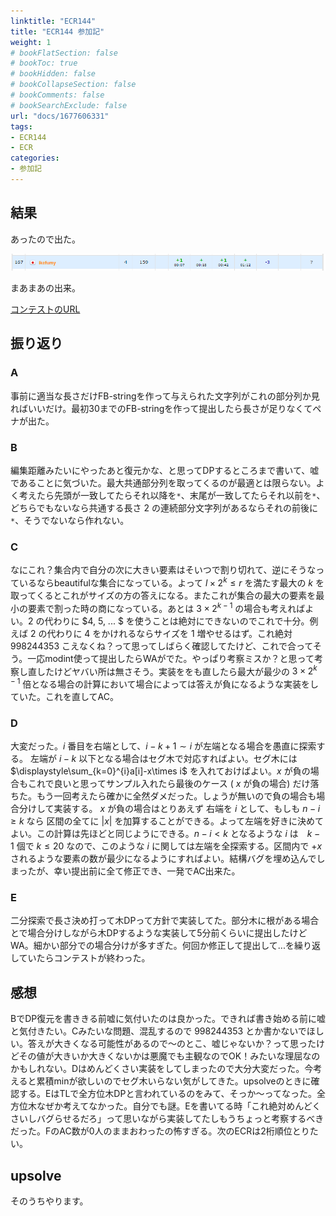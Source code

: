 ```yaml
---
linktitle: "ECR144"
title: "ECR144 参加記"
weight: 1
# bookFlatSection: false
# bookToc: true
# bookHidden: false
# bookCollapseSection: false
# bookComments: false
# bookSearchExclude: false
url: "docs/1677606331"
tags:
- ECR144
- ECR
categories:
- 参加記
---
```


## 結果

あったので出た。

![結果](result.png)

まあまあの出来。

[コンテストのURL](https://codeforces.com/contest/1796/my)

## 振り返り

### A
事前に適当な長さだけFB-stringを作って与えられた文字列がこれの部分列か見ればいいだけ。最初$30$までのFB-stringを作って提出したら長さが足りなくてペナが出た。

### B

編集距離みたいにやったあと復元かな、と思ってDPするところまで書いて、嘘であることに気づいた。最大共通部分列を取ってくるのが最適とは限らない。よく考えたら先頭が一致してたらそれ以降を`*`、末尾が一致してたらそれ以前を`*`、どちらでもないなら共通する長さ $2$ の連続部分文字列があるならそれの前後に`*`、そうでないなら作れない。
### C

なにこれ？集合内で自分の次に大きい要素はそいつで割り切れて、逆にそうなっているならbeautifulな集合になっている。よって $l\times 2^k \leq r$ を満たす最大の $k$ を取ってくるとこれがサイズの方の答えになる。またこれが集合の最大の要素を最小の要素で割った時の商になっている。あとは $3 \times 2^{k-1}$ の場合も考えればよい。$2$ の代わりに $4, 5, ... $ を使うことは絶対にできないのでこれで十分。例えば $2$ の代わりに $4$ をかけれるならサイズを $1$ 増やせるはず。これ絶対 $998244353$ こえなくね？って思ってしばらく確認してたけど、これで合ってそう。一応modint使って提出したらWAがでた。やっぱり考察ミスか？と思って考察し直したけどヤバい所は無さそう。実装ををも直したら最大が最少の $3 \times 2^{k-1}$ 倍となる場合の計算において場合によっては答えが負になるような実装をしていた。これを直してAC。
### D

大変だった。$i$ 番目を右端として、$i-k+1\sim i$ が左端となる場合を愚直に探索する。 左端が $i-k$ 以下となる場合はセグ木で対応すればよい。セグ木には $\displaystyle\sum_{k=0}^{i}a[i]-x\times i$ を入れておけばよい。$x$ が負の場合もこれで良いと思ってサンプル入れたら最後のケース ( $x$ が負の場合) だけ落ちた。もう一回考えたら確かに全然ダメだった。しょうが無いので負の場合も場合分けして実装する。
$x$ が負の場合はとりあえず 右端を $i$ として、もしも $n-i \geq k$ なら 区間の全てに $|x|$ を加算することができる。よって左端を好きに決めてよい。この計算は先ほどと同じようにできる。$n-i<k$ となるような $i$ は　$k-1$ 個で $k\leq 20$ なので、このような $i$ に関しては左端を全探索する。区間内で $+x$ されるような要素の数が最少になるようにすればよい。結構バグを埋め込んでしまったが、幸い提出前に全て修正でき、一発でAC出来た。
### E

二分探索で長さ決め打って木DPって方針で実装してた。部分木に根がある場合とで場合分けしながら木DPするような実装して5分前くらいに提出したけどWA。細かい部分での場合分けが多すぎた。何回か修正して提出して...を繰り返していたらコンテストが終わった。

## 感想
BでDP復元を書ききる前嘘に気付いたのは良かった。できれば書き始める前に嘘と気付きたい。Cみたいな問題、混乱するので $998244353$ とか書かないでほしい。答えが大きくなる可能性があるので～のとこ、嘘じゃないか？って思ったけどその値が大きいか大きくないかは悪魔でも主観なのでOK！みたいな理屈なのかもしれない。Dはめんどくさい実装をしてしまったので大分大変だった。今考えると累積minが欲しいのでセグ木いらない気がしてきた。upsolveのときに確認する。EはTLで全方位木DPと言われているのをみて、そっか～ってなった。全方位木なぜか考えてなかった。自分でも謎。Eを書いてる時「これ絶対めんどくさいしバグらせるだろ」って思いながら実装してたしもうちょっと考察するべきだった。FのAC数が0人のままおわったの怖すぎる。次のECRは2桁順位とりたい。

## upsolve
そのうちやります。
